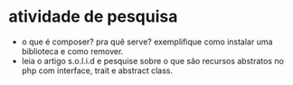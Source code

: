 # atividade de pesquisa

- o que é composer? pra quê serve? exemplifique como instalar uma biblioteca e como remover.
- leia o artigo s.o.l.i.d e pesquise sobre o que são recursos abstratos no php com interface, trait e abstract class.
